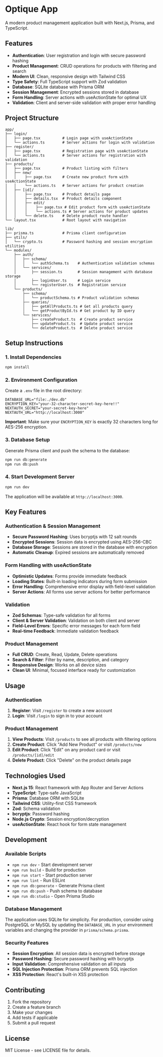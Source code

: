 # Optique App

A modern product management application built with Next.js, Prisma, and TypeScript.

## Features

- **Authentication**: User registration and login with secure password hashing
- **Product Management**: CRUD operations for products with filtering and search
- **Modern UI**: Clean, responsive design with Tailwind CSS
- **Type Safety**: Full TypeScript support with Zod validation
- **Database**: SQLite database with Prisma ORM
- **Session Management**: Encrypted sessions stored in database
- **Form Handling**: Server actions with useActionState for optimal UX
- **Validation**: Client and server-side validation with proper error handling

## Project Structure

```
app/
├── login/
│   ├── page.tsx          # Login page with useActionState
│   └── actions.ts        # Server actions for login with validation
├── register/
│   ├── page.tsx          # Registration page with useActionState
│   └── actions.ts        # Server actions for registration with validation
├── products/
│   ├── page.tsx          # Product listing with filters
│   ├── new/
│   │    ├── page.tsx     # Create new product form with useActionState
│   │    └── actions.ts   # Server actions for product creation
│   ├── [id]/
│   │    ├── page.tsx     # Product details page
│   │    ├── details.tsx  # Product details component
│   │    ├── edit/
│   │    │    ├── page.tsx # Edit product form with useActionState
│   │    │    └── actions.ts # Server actions for product updates
│   │    └── delete.ts    # Delete product route handler
└── layout.tsx            # Root layout with navigation

lib/
├── prisma.ts             # Prisma client configuration
├── utils/
│   └── crypto.ts         # Password hashing and session encryption utilities
└── modules/
    ├── auth/
    │   ├── schema/
    │   │   └── authSchema.ts    # Authentication validation schemas
    │   └── services/
    │       ├── session.ts       # Session management with database storage
    │       ├── loginUser.ts     # Login service
    │       └── registerUser.ts  # Registration service
    └── products/
        ├── schema/
        │   └── productSchema.ts # Product validation schemas
        ├── queries/
        │   ├── getAllProducts.ts # Get all products query
        │   └── getProductById.ts # Get product by ID query
        └── services/
            ├── createProduct.ts  # Create product service
            ├── updateProduct.ts  # Update product service
            └── deleteProduct.ts  # Delete product service
```

## Setup Instructions

### 1. Install Dependencies

```bash
npm install
```

### 2. Environment Configuration

Create a `.env` file in the root directory:

```env
DATABASE_URL="file:./dev.db"
ENCRYPTION_KEY="your-32-character-secret-key-here!!"
NEXTAUTH_SECRET="your-secret-key-here"
NEXTAUTH_URL="http://localhost:3000"
```

**Important**: Make sure your `ENCRYPTION_KEY` is exactly 32 characters long for AES-256 encryption.

### 3. Database Setup

Generate Prisma client and push the schema to the database:

```bash
npm run db:generate
npm run db:push
```

### 4. Start Development Server

```bash
npm run dev
```

The application will be available at `http://localhost:3000`.

## Key Features

### Authentication & Session Management

- **Secure Password Hashing**: Uses bcryptjs with 12 salt rounds
- **Encrypted Sessions**: Session data is encrypted using AES-256-CBC
- **Database Storage**: Sessions are stored in the database with encryption
- **Automatic Cleanup**: Expired sessions are automatically removed

### Form Handling with useActionState

- **Optimistic Updates**: Forms provide immediate feedback
- **Loading States**: Built-in loading indicators during form submission
- **Error Handling**: Comprehensive error display with field-level validation
- **Server Actions**: All forms use server actions for better performance

### Validation

- **Zod Schemas**: Type-safe validation for all forms
- **Client & Server Validation**: Validation on both client and server
- **Field-Level Errors**: Specific error messages for each form field
- **Real-time Feedback**: Immediate validation feedback

### Product Management

- **Full CRUD**: Create, Read, Update, Delete operations
- **Search & Filter**: Filter by name, description, and category
- **Responsive Design**: Works on all device sizes
- **Clean UI**: Minimal, focused interface ready for customization

## Usage

### Authentication

1. **Register**: Visit `/register` to create a new account
2. **Login**: Visit `/login` to sign in to your account

### Product Management

1. **View Products**: Visit `/products` to see all products with filtering options
2. **Create Product**: Click "Add New Product" or visit `/products/new`
3. **Edit Product**: Click "Edit" on any product card or visit `/products/[id]/edit`
4. **Delete Product**: Click "Delete" on the product details page

## Technologies Used

- **Next.js 15**: React framework with App Router and Server Actions
- **TypeScript**: Type-safe JavaScript
- **Prisma**: Database ORM with SQLite
- **Tailwind CSS**: Utility-first CSS framework
- **Zod**: Schema validation
- **bcryptjs**: Password hashing
- **Node.js Crypto**: Session encryption/decryption
- **useActionState**: React hook for form state management

## Development

### Available Scripts

- `npm run dev` - Start development server
- `npm run build` - Build for production
- `npm run start` - Start production server
- `npm run lint` - Run ESLint
- `npm run db:generate` - Generate Prisma client
- `npm run db:push` - Push schema to database
- `npm run db:studio` - Open Prisma Studio

### Database Management

The application uses SQLite for simplicity. For production, consider using PostgreSQL or MySQL by updating the `DATABASE_URL` in your environment variables and changing the provider in `prisma/schema.prisma`.

### Security Features

- **Session Encryption**: All session data is encrypted before storage
- **Password Hashing**: Secure password hashing with bcryptjs
- **Input Validation**: Comprehensive validation on all inputs
- **SQL Injection Protection**: Prisma ORM prevents SQL injection
- **XSS Protection**: React's built-in XSS protection

## Contributing

1. Fork the repository
2. Create a feature branch
3. Make your changes
4. Add tests if applicable
5. Submit a pull request

## License

MIT License - see LICENSE file for details.
